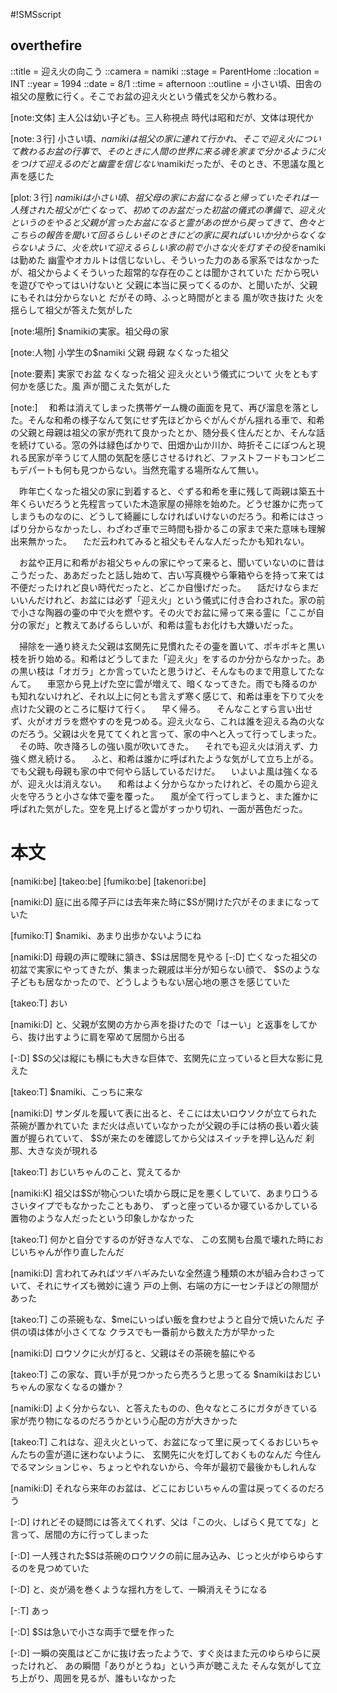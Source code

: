 #!SMSscript

## overthefire

::title = 迎え火の向こう
::camera = namiki
::stage = ParentHome
::location = INT
::year = 1994
::date = 8/1
::time = afternoon
::outline = 小さい頃、田舎の祖父の屋敷に行く。そこでお盆の迎え火という儀式を父から教わる。

[note:文体]
主人公は幼い子ども。三人称視点
時代は昭和だが、文体は現代か

[note:３行]
小さい頃、$namikiは祖父の家に連れて行かれ、そこで迎え火について教わる
お盆の行事で、そのときに人間の世界に来る魂を家まで分かるように火をつけて迎えるのだと
幽霊を信じない$namikiだったが、そのとき、不思議な風と声を感じた

[plot:３行]
$namikiは小さい頃、祖父母の家にお盆になると帰っていた
それは一人残された祖父が亡くなって、初めてのお盆だった
初盆の儀式の準備で、迎え火というのをやると父親が言った
お盆になると霊があの世から戻ってきて、色々とこちらの報告を聞いて回るらしい
そのときにどの家に戻ればいいか分からなくならないように、火を炊いて迎えるらしい
家の前で小さな火を灯す
その役を$namikiは勤めた
幽霊やオカルトは信じないし、そういった力のある家系ではなかったが、祖父からよくそういった超常的な存在のことは聞かされていた
だから呪いを遊びでやってはいけないと
父親に本当に戻ってくるのか、と聞いたが、父親にもそれは分からないと
だがその時、ふっと時間がとまる
風が吹き抜けた
火を揺らして祖父が答えた気がした

[note:場所]
$namikiの実家。祖父母の家

[note:人物]
小学生の$namiki
父親
母親
なくなった祖父

[note:要素]
実家でお盆
なくなった祖父
迎え火という儀式について
火をともす
何かを感じた。風
声が聞こえた気がした

[note:]
　和希は消えてしまった携帯ゲーム機の画面を見て、再び溜息を落とした。そんな和希の様子なんて気にせず先ほどからぐがんぐがん揺れる車で、和希の父親と母親は祖父の家が売れて良かったとか、随分長く住んだとか、そんな話を続けている。窓の外は緑色ばかりで、田畑か山か川か、時折そこにぽつんと現れる民家が辛うじて人間の気配を感じさせるけれど、ファストフードもコンビニもデパートも何も見つからない。当然充電する場所なんて無い。

　昨年亡くなった祖父の家に到着すると、ぐずる和希を車に残して両親は築五十年くらいだろうと先程言っていた木造家屋の掃除を始めた。どうせ誰かに売ってしまうものなのに、どうして綺麗にしなければいけないのだろう。和希にはさっぱり分からなかったし、わざわざ車で三時間も掛かるこの家まで来た意味も理解出来無かった。
　ただ云われてみると祖父もそんな人だったかも知れない。

　お盆や正月に和希がお祖父ちゃんの家にやって来ると、聞いていないのに昔はこうだった、ああだったと話し始めて、古い写真機やら筆箱やらを持って来ては不便だったけれど良い時代だったと、どこか自慢げだった。
　話だけならまだいいんだけれど、お盆には必ず「迎え火」という儀式に付き合わされた。家の前で小さな陶器の壷の中で火を燃やす。その火でお盆に帰って来る霊に「ここが自分の家だ」と教えてあげるらしいが、和希は霊もお化けも大嫌いだった。

　掃除を一通り終えた父親は玄関先に見慣れたその壷を置いて、ポキポキと黒い枝を折り始める。和希はどうしてまた「迎え火」をするのか分からなかった。あの黒い枝は「オガラ」とか言っていたと思うけど、そんなものまで用意してたなんて。
　車窓から見上げた空に雲が増えて、暗くなってきた。雨でも降るのかも知れないけれど、それ以上に何とも言えず寒く感じて、和希は車を下りて火を点けた父親のところに駆けて行く。
　早く帰ろ。
　そんなことすら言い出せず、火がオガラを燃やすのを見つめる。迎え火なら、これは誰を迎える為の火なのだろう。父親は火を見ててくれと言って、家の中へと入って行ってしまった。
　その時、吹き降ろしの強い風が吹いてきた。
　それでも迎え火は消えず、力強く燃え続ける。
　ふと、和希は誰かに呼ばれたような気がして立ち上がる。でも父親も母親も家の中で何やら話しているだけだ。
　いよいよ風は強くなるが、迎え火は消えない。
　和希はよく分からなかったけれど、その風から迎え火を守ろうと小さな体で壷を覆った。
　風が全て行ってしまうと、また誰かに呼ばれた気がした。空を見上げると雲がすっかり切れ、一面が茜色だった。

# 本文

[namiki:be]
[takeo:be]
[fumiko:be]
[takenori:be]

[namiki:D]
庭に出る障子戸には去年来た時に$Sが開けた穴がそのままになっていた

[fumiko:T]
$namiki、あまり出歩かないようにね

[namiki:D]
母親の声に曖昧に頷き、$Sは居間を見やる
[-:D]
亡くなった祖父の初盆で実家にやってきたが、集まった親戚は半分が知らない顔で、
$Sのような子どもも居なかったので、どうしようもない居心地の悪さを感じていた

[takeo:T]
おい

[namiki:D]
と、父親が玄関の方から声を掛けたので「はーい」と返事をしてから、抜け出すように肩を窄めて居間から出る

[-:D]
$Sの父は縦にも横にも大きな巨体で、玄関先に立っていると巨大な影に見えた

[takeo:T]
$namiki、こっちに来な

[namiki:D]
サンダルを履いて表に出ると、そこには太いロウソクが立てられた茶碗が置かれていた
まだ火は点いていなかったが父親の手には柄の長い着火装置が握られていて、
$Sが来たのを確認してから父はスイッチを押し込んだ
刹那、大きな炎が現れる

[takeo:T]
おじいちゃんのこと、覚えてるか

[namiki:K]
祖父は$Sが物心ついた頃から既に足を悪くしていて、あまり口うるさいタイプでもなかったこともあり、
ずっと座っているか寝ているかしている置物のような人だったという印象しかなかった

[takeo:T]
何かと自分でするのが好きな人でな、
この玄関も台風で壊れた時におじいちゃんが作り直したんだ

[namiki:D]
言われてみればツギハギみたいな全然違う種類の木が組み合わさっていて、それにサイズも微妙に違う
戸の上側、右端の方に一センチほどの隙間があった

[takeo:T]
この茶碗もな、$meにいっぱい飯を食わせようと自分で焼いたんだ
子供の頃は体が小さくてな
クラスでも一番前から数えた方が早かった

[namiki:D]
ロウソクに火が灯ると、父親はその茶碗を脇にやる

[takeo:T]
この家な、買い手が見つかったら売ろうと思ってる
$namikiはおじいちゃんの家なくなるの嫌か？

[namiki:D]
よく分からない、と答えたものの、色々なところにガタがきている家が売り物になるのだろうかという心配の方が大きかった

[takeo:T]
これはな、迎え火といって、お盆になって里に戻ってくるおじいちゃんたちの霊が道に迷わないように、
玄関先に火を灯しておくものなんだ
今住んでるマンションじゃ、ちょっとやれないから、今年が最初で最後かもしれんな

[namiki:D]
それなら来年のお盆は、どこにおじいちゃんの霊は戻ってくるのだろう

[-:D]
けれどその疑問には答えてくれず、父は「この火、しばらく見ててな」と言って、居間の方に行ってしまった

[-:D]
一人残された$Sは茶碗のロウソクの前に屈み込み、じっと火がゆらゆらするのを見つめていた

[-:D]
と、炎が渦を巻くような揺れ方をして、一瞬消えそうになる

[-:T]
あっ

[-:D]
$Sは急いで小さな両手で壁を作った

[-:D]
一瞬の突風はどこかに抜け去ったようで、すぐ炎はまた元のゆらゆらに戻ったけれど、
あの瞬間「ありがとうね」という声が聴こえた
そんな気がして立ち上がり、周囲を見るが、誰もいなかった


